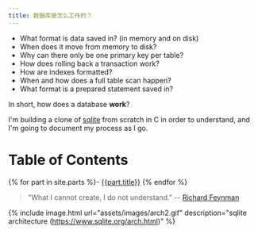 ```yaml
---
title: 数据库是怎么工作的？
---
```


- What format is data saved in? (in memory and on disk)
- When does it move from memory to disk?
- Why can there only be one primary key per table?
- How does rolling back a transaction work?
- How are indexes formatted?
- When and how does a full table scan happen?
- What format is a prepared statement saved in?

In short, how does a database **work**?

I'm building a clone of [sqlite](https://www.sqlite.org/arch.html) from scratch in C in order to understand, and I'm going to document my process as I go.

# Table of Contents
{% for part in site.parts %}- [{{part.title}}]({{site.baseurl}}{{part.url}})
{% endfor %}

> "What I cannot create, I do not understand." -- [Richard Feynman](https://en.m.wikiquote.org/wiki/Richard_Feynman)

{% include image.html url="assets/images/arch2.gif" description="sqlite architecture (https://www.sqlite.org/arch.html)" %}